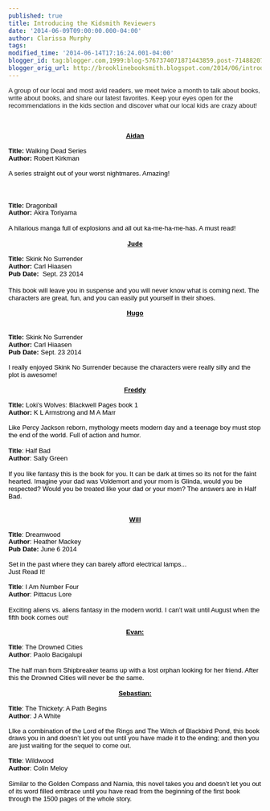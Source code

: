 ```yaml
---
published: true
title: Introducing the Kidsmith Reviewers
date: '2014-06-09T09:00:00.000-04:00'
author: Clarissa Murphy
tags: 
modified_time: '2014-06-14T17:16:24.001-04:00'
blogger_id: tag:blogger.com,1999:blog-5767374071871443859.post-7148820767211577625
blogger_orig_url: http://brooklinebooksmith.blogspot.com/2014/06/introducing-kidsmith-reviewers.html
---
```


<span style="font-family: Arial,Helvetica,sans-serif;"><span style="font-size: small;">A group of our local and most avid readers, we meet twice a month to talk about books, write about books, and share our latest favorites. Keep your eyes open for the recommendations in the kids section and discover what our local kids are crazy about!</span></span><br /><span style="font-family: Arial,Helvetica,sans-serif;"><span style="font-size: small;"><br /></span></span><br /><div dir="ltr" id="docs-internal-guid-0467b54d-7804-629e-089b-cc4b8c1f0007" style="line-height: 1.15; margin-bottom: 0pt; margin-top: 0pt; text-align: center;"><i><span style="font-size: small;"><u><span style="font-family: Arial,Helvetica,sans-serif;"><span style="background-color: transparent; color: black; font-style: normal; font-variant: normal; font-weight: bold; text-decoration: none; vertical-align: baseline;">Aidan</span></span></u></span></i></div><span style="font-family: Arial,Helvetica,sans-serif;"><span style="font-size: small;"><br /></span></span><div dir="ltr" style="line-height: 1.15; margin-bottom: 0pt; margin-top: 0pt;"><span style="font-family: Arial,Helvetica,sans-serif;"><span style="font-size: small;"><span style="background-color: transparent; color: black; font-style: normal; font-variant: normal; font-weight: normal; vertical-align: baseline;"><b>Title:</b> Walking Dead Series</span></span></span></div><div dir="ltr" style="line-height: 1.15; margin-bottom: 0pt; margin-top: 0pt;"><span style="font-family: Arial,Helvetica,sans-serif;"><span style="font-size: small;"><span style="background-color: transparent; color: black; font-style: normal; font-variant: normal; font-weight: normal; text-decoration: none; vertical-align: baseline;"><b>Author:</b> Robert Kirkman</span></span></span></div><span style="font-family: Arial,Helvetica,sans-serif;"><span style="font-size: small;"><br /></span></span><div dir="ltr" style="line-height: 1.15; margin-bottom: 0pt; margin-top: 0pt;"><span style="font-family: Arial,Helvetica,sans-serif;"><span style="font-size: small;"><span style="background-color: transparent; color: black; font-style: normal; font-variant: normal; font-weight: normal; text-decoration: none; vertical-align: baseline;">A series straight out of your worst nightmares. Amazing!</span></span></span></div><span style="font-family: Arial,Helvetica,sans-serif;"></span><br /><span style="font-family: Arial,Helvetica,sans-serif;"><span style="font-size: small;"><br /></span></span><br /><div dir="ltr" id="docs-internal-guid-09cc57cf-7810-410c-30f6-2e5e83d58653" style="line-height: 1.15; margin-bottom: 0pt; margin-top: 0pt;"><span style="font-family: Arial,Helvetica,sans-serif;"><span style="font-size: small;"><span style="background-color: transparent; color: black; font-style: normal; font-variant: normal; font-weight: normal; text-decoration: none; vertical-align: baseline;"><b>Title: </b>Dragonball</span></span></span></div><div dir="ltr" style="line-height: 1.15; margin-bottom: 0pt; margin-top: 0pt;"><span style="font-family: Arial,Helvetica,sans-serif;"><span style="font-size: small;"><span style="background-color: transparent; color: black; font-style: normal; font-variant: normal; font-weight: normal; text-decoration: none; vertical-align: baseline;"><b>Author: </b>Akira Toriyama</span></span></span></div><span style="font-family: Arial,Helvetica,sans-serif;"><span style="font-size: small;"><br /><span style="background-color: transparent; color: black; font-style: normal; font-variant: normal; font-weight: normal; text-decoration: none; vertical-align: baseline;">A hilarious manga full of explosions and all out ka-me-ha-me-has. A must read!</span></span></span><br /><br /><div dir="ltr" style="line-height: 1.15; margin-bottom: 0pt; margin-top: 0pt; text-align: center;"><u><span style="font-family: Arial,Helvetica,sans-serif;"><span style="font-size: small;"><span style="background-color: transparent; color: black; font-style: normal; font-variant: normal; font-weight: bold; text-decoration: none; vertical-align: baseline;">Jude</span></span></span></u></div><span style="font-family: Arial,Helvetica,sans-serif;"><span style="font-size: small;"><br /></span></span><div dir="ltr" style="line-height: 1.15; margin-bottom: 0pt; margin-top: 0pt;"><span style="font-family: Arial,Helvetica,sans-serif;"><span style="font-size: small;"><span style="background-color: transparent; color: black; font-style: normal; font-variant: normal; font-weight: normal; vertical-align: baseline;"><b>Title:</b> Skink No Surrender</span></span></span></div><div dir="ltr" style="line-height: 1.15; margin-bottom: 0pt; margin-top: 0pt;"><span style="font-family: Arial,Helvetica,sans-serif;"><span style="font-size: small;"><span style="background-color: transparent; color: black; font-style: normal; font-variant: normal; font-weight: normal; text-decoration: none; vertical-align: baseline;"><b>Author: </b>Carl Hiaasen</span></span></span></div><div dir="ltr" style="line-height: 1.15; margin-bottom: 0pt; margin-top: 0pt;"><span style="font-family: Arial,Helvetica,sans-serif;"><span style="font-size: small;"><span style="background-color: transparent; color: black; font-style: normal; font-variant: normal; font-weight: normal; text-decoration: none; vertical-align: baseline;"><b>Pub Date:&nbsp; </b>Sept. 23 2014</span></span></span></div><br /><span style="font-family: Arial,Helvetica,sans-serif;"><span style="font-size: small;"><span style="background-color: transparent; color: black; font-style: normal; font-variant: normal; font-weight: normal; text-decoration: none; vertical-align: baseline;">This book will leave you in suspense and you will never know what is coming next. The characters are great, fun, and you can easily put yourself in their shoes.</span></span></span><br /><div dir="ltr" style="line-height: 1.15; margin-bottom: 0pt; margin-top: 0pt;"><br /></div><div dir="ltr" style="line-height: 1.15; margin-bottom: 0pt; margin-top: 0pt; text-align: center;"><u><span style="font-family: Arial,Helvetica,sans-serif;"><span style="font-size: small;"><span style="background-color: transparent; color: black; font-style: normal; font-variant: normal; font-weight: bold; text-decoration: none; vertical-align: baseline;">Hugo</span></span></span></u></div><span style="font-family: Arial,Helvetica,sans-serif;"></span><br /><div dir="ltr" style="line-height: 1.15; margin-bottom: 0pt; margin-top: 0pt;"><br /></div><div dir="ltr" style="line-height: 1.15; margin-bottom: 0pt; margin-top: 0pt;"><span style="font-family: Arial,Helvetica,sans-serif;"><span style="font-size: small;"><span style="background-color: transparent; color: black; font-style: normal; font-variant: normal; font-weight: normal; vertical-align: baseline;"><b>Title:</b> Skink No Surrender</span></span></span></div><div dir="ltr" style="line-height: 1.15; margin-bottom: 0pt; margin-top: 0pt;"><span style="font-family: Arial,Helvetica,sans-serif;"><span style="font-size: small;"><span style="background-color: transparent; color: black; font-style: normal; font-variant: normal; font-weight: normal; text-decoration: none; vertical-align: baseline;"><b>Author: </b>Carl Hiaasen </span></span></span></div><div dir="ltr" style="line-height: 1.15; margin-bottom: 0pt; margin-top: 0pt;"><span style="font-family: Arial,Helvetica,sans-serif;"><span style="font-size: small;"><span style="background-color: transparent; color: black; font-style: normal; font-variant: normal; font-weight: normal; text-decoration: none; vertical-align: baseline;"><b>Pub Date: </b>Sept. 23 2014 </span></span></span></div><span style="font-family: Arial,Helvetica,sans-serif;"><span style="font-size: small;"><br /></span></span><div dir="ltr" style="line-height: 1.15; margin-bottom: 0pt; margin-top: 0pt;"><span style="font-family: Arial,Helvetica,sans-serif;"><span style="font-size: small;"><span style="background-color: transparent; color: black; font-style: normal; font-variant: normal; font-weight: normal; text-decoration: none; vertical-align: baseline;">I really enjoyed Skink No Surrender because the characters were really silly and the plot is awesome!</span></span></span></div><div dir="ltr" style="line-height: 1.15; margin-bottom: 0pt; margin-top: 0pt; text-align: center;"></div><span style="font-family: Arial,Helvetica,sans-serif;"><span style="font-size: small;"><br /></span></span><div dir="ltr" style="line-height: 1.15; margin-bottom: 0pt; margin-top: 0pt; text-align: center;"><u><span style="font-family: Arial,Helvetica,sans-serif;"><span style="font-size: small;"><span style="background-color: transparent; color: black; font-style: normal; font-variant: normal; font-weight: bold; text-decoration: none; vertical-align: baseline;">Freddy</span></span></span></u></div><span style="font-family: Arial,Helvetica,sans-serif;"><span style="font-size: small;"><br /></span></span><div dir="ltr" style="line-height: 1.15; margin-bottom: 0pt; margin-top: 0pt;"><span style="font-family: Arial,Helvetica,sans-serif;"><span style="font-size: small;"><span style="background-color: transparent; color: black; font-style: normal; font-variant: normal; font-weight: normal; vertical-align: baseline;"><b>Title:</b> Loki’s Wolves: Blackwell Pages book 1</span></span></span></div><div dir="ltr" style="line-height: 1.15; margin-bottom: 0pt; margin-top: 0pt;"><span style="font-family: Arial,Helvetica,sans-serif;"><span style="font-size: small;"><span style="background-color: transparent; color: black; font-style: normal; font-variant: normal; font-weight: normal; vertical-align: baseline;"><b>Author:</b> K L Armstrong and M A Marr </span></span></span></div><span style="font-family: Arial,Helvetica,sans-serif;"><span style="font-size: small;"><br /></span></span><div dir="ltr" style="line-height: 1.15; margin-bottom: 0pt; margin-top: 0pt;"><span style="font-family: Arial,Helvetica,sans-serif;"><span style="font-size: small;"><span style="background-color: transparent; color: black; font-style: normal; font-variant: normal; font-weight: normal; text-decoration: none; vertical-align: baseline;">Like Percy Jackson reborn, mythology meets modern day and a teenage boy must stop the end of the world. Full of action and humor.</span></span></span></div><div dir="ltr" style="line-height: 1.15; margin-bottom: 0pt; margin-top: 0pt;"><br /></div><div dir="ltr" id="docs-internal-guid-09cc57cf-7810-c8c7-509a-1c108dadabaa" style="line-height: 1.15; margin-bottom: 0pt; margin-top: 0pt;"><span style="font-family: Arial,Helvetica,sans-serif;"><span style="font-size: small;"><b><span style="background-color: transparent; color: black; font-style: normal; font-variant: normal; font-weight: normal; text-decoration: none; vertical-align: baseline;"></span></b><span style="background-color: transparent; color: black; font-style: normal; font-variant: normal; font-weight: normal; text-decoration: none; vertical-align: baseline;"><b>Title</b>: Half Bad</span></span></span></div><div dir="ltr" style="line-height: 1.15; margin-bottom: 0pt; margin-top: 0pt;"><span style="font-family: Arial,Helvetica,sans-serif;"><span style="font-size: small;"><span style="background-color: transparent; color: black; font-style: normal; font-variant: normal; font-weight: normal; text-decoration: none; vertical-align: baseline;"><b>Author</b>: Sally Green</span></span></span></div><span style="font-family: Arial,Helvetica,sans-serif;"><span style="font-size: small;"><br /><span style="background-color: transparent; color: black; font-style: normal; font-variant: normal; font-weight: normal; text-decoration: none; vertical-align: baseline;">If you like fantasy this is the book for you. It can be dark at times so its not for the faint hearted. Imagine your dad was Voldemort and your mom is Glinda, would you be respected? Would you be treated like your dad or your mom? The answers are in Half Bad.</span></span></span><br /><span style="font-family: Arial,Helvetica,sans-serif;"><span style="font-size: small;"><br /></span></span><br /><div dir="ltr" style="line-height: 1.15; margin-bottom: 0pt; margin-top: 0pt; text-align: center;"><u><span style="font-family: Arial,Helvetica,sans-serif;"><span style="font-size: small;"><span style="background-color: transparent; color: black; font-style: normal; font-variant: normal; font-weight: bold; text-decoration: none; vertical-align: baseline;">Will</span></span></span></u></div><span style="font-family: Arial,Helvetica,sans-serif;"><span style="font-size: small;"><br /></span></span><div dir="ltr" style="line-height: 1.15; margin-bottom: 0pt; margin-top: 0pt;"><span style="font-family: Arial,Helvetica,sans-serif;"><span style="font-size: small;"><span style="background-color: transparent; color: black; font-style: normal; font-variant: normal; font-weight: normal; vertical-align: baseline;"><b>Title</b>: Dreamwood</span></span></span></div><div dir="ltr" style="line-height: 1.15; margin-bottom: 0pt; margin-top: 0pt;"><span style="font-family: Arial,Helvetica,sans-serif;"><span style="font-size: small;"><span style="background-color: transparent; color: black; font-style: normal; font-variant: normal; font-weight: normal; text-decoration: none; vertical-align: baseline;"><b>Author</b>: Heather Mackey</span></span></span></div><div dir="ltr" style="line-height: 1.15; margin-bottom: 0pt; margin-top: 0pt;"><span style="font-family: Arial,Helvetica,sans-serif;"><span style="font-size: small;"><span style="background-color: transparent; color: black; font-style: normal; font-variant: normal; font-weight: normal; text-decoration: none; vertical-align: baseline;"><b>Pub Date: </b>June 6 2014</span></span></span></div><span style="font-family: Arial,Helvetica,sans-serif;"><span style="font-size: small;"><br /></span></span><div dir="ltr" style="line-height: 1.15; margin-bottom: 0pt; margin-top: 0pt;"><span style="font-family: Arial,Helvetica,sans-serif;"><span style="font-size: small;"><span style="background-color: transparent; color: black; font-style: normal; font-variant: normal; font-weight: normal; text-decoration: none; vertical-align: baseline;">Set in the past where they can barely afford electrical lamps...</span></span></span></div><div dir="ltr" style="line-height: 1.15; margin-bottom: 0pt; margin-top: 0pt;"><span style="font-family: Arial,Helvetica,sans-serif;"><span style="font-size: small;"><span style="background-color: transparent; color: black; font-style: normal; font-variant: normal; font-weight: normal; text-decoration: none; vertical-align: baseline;">Just Read It!</span></span></span></div><div dir="ltr" style="line-height: 1.15; margin-bottom: 0pt; margin-top: 0pt;"><span style="font-family: Arial,Helvetica,sans-serif;"><span style="font-size: small;"><span style="background-color: transparent; color: black; font-style: normal; font-variant: normal; font-weight: normal; text-decoration: none; vertical-align: baseline;"><br /></span></span></span></div><div dir="ltr" style="line-height: 1.15; margin-bottom: 0pt; margin-top: 0pt;"><span style="font-family: Arial,Helvetica,sans-serif;"><span style="font-size: small;"><span style="background-color: transparent; color: black; font-style: normal; font-variant: normal; font-weight: normal; text-decoration: none; vertical-align: baseline;"><b>Title</b>: I Am Number Four</span></span></span></div><div dir="ltr" style="line-height: 1.15; margin-bottom: 0pt; margin-top: 0pt;"><span style="font-family: Arial,Helvetica,sans-serif;"><span style="font-size: small;"><span style="background-color: transparent; color: black; font-style: normal; font-variant: normal; font-weight: normal; text-decoration: none; vertical-align: baseline;"><b>Author</b>: Pittacus Lore</span></span></span></div><span style="font-family: Arial,Helvetica,sans-serif;"><span style="font-size: small;"><br /><span style="background-color: transparent; color: black; font-style: normal; font-variant: normal; font-weight: normal; text-decoration: none; vertical-align: baseline;">Exciting aliens vs. aliens fantasy in the modern world. I can’t wait until August when the fifth book comes out!</span></span></span><br /><div dir="ltr" style="line-height: 1.15; margin-bottom: 0pt; margin-top: 0pt;"><span style="font-family: Arial,Helvetica,sans-serif;"><span style="font-size: small;"><span style="background-color: transparent; color: black; font-style: normal; font-variant: normal; font-weight: normal; text-decoration: none; vertical-align: baseline;"><br /></span></span></span></div><div dir="ltr" id="docs-internal-guid-09cc57cf-7811-eaa9-aed5-dc3f48d2ce3a" style="line-height: 1.15; margin-bottom: 0pt; margin-top: 0pt; text-align: center;"><u><span style="font-family: Arial,Helvetica,sans-serif;"><span style="font-size: small;"><span style="background-color: transparent; color: black; font-style: normal; font-variant: normal; font-weight: bold; text-decoration: none; vertical-align: baseline;">Evan:</span></span></span></u></div><span style="font-family: Arial,Helvetica,sans-serif;"><span style="font-size: small;"><br /></span></span><div dir="ltr" style="line-height: 1.15; margin-bottom: 0pt; margin-top: 0pt;"><span style="font-family: Arial,Helvetica,sans-serif;"><span style="font-size: small;"><span style="background-color: transparent; color: black; font-style: normal; font-variant: normal; font-weight: normal; text-decoration: none; vertical-align: baseline;"><b>Title</b>: The Drowned Cities</span></span></span></div><div dir="ltr" style="line-height: 1.15; margin-bottom: 0pt; margin-top: 0pt;"><span style="font-family: Arial,Helvetica,sans-serif;"><span style="font-size: small;"><span style="background-color: transparent; color: black; font-style: normal; font-variant: normal; font-weight: normal; text-decoration: none; vertical-align: baseline;"><b>Author</b>: Paolo Bacigalupi</span></span></span></div><span style="font-family: Arial,Helvetica,sans-serif;"><span style="font-size: small;"><br /><span style="background-color: transparent; color: black; font-style: normal; font-variant: normal; font-weight: normal; text-decoration: none; vertical-align: baseline;">The half man from Shipbreaker teams up with a lost orphan looking for her friend. After this the Drowned Cities will never be the same.</span></span></span><br /><br /><div dir="ltr" id="docs-internal-guid-09cc57cf-7812-28e5-dcb8-5a6dc2df7a81" style="line-height: 1.15; margin-bottom: 0pt; margin-top: 0pt; text-align: center;"><u><span style="font-family: Arial,Helvetica,sans-serif;"><span style="font-size: small;"><span style="background-color: transparent; color: black; font-style: normal; font-variant: normal; font-weight: bold; text-decoration: none; vertical-align: baseline;">Sebastian:</span></span></span></u></div><span style="font-family: Arial,Helvetica,sans-serif;"><span style="font-size: small;"><br /></span></span><div dir="ltr" style="line-height: 1.15; margin-bottom: 0pt; margin-top: 0pt;"><span style="font-family: Arial,Helvetica,sans-serif;"><span style="font-size: small;"><span style="background-color: transparent; color: black; font-style: normal; font-variant: normal; font-weight: normal; text-decoration: none; vertical-align: baseline;"><b>Title</b>: The Thickety: A Path Begins</span></span></span></div><div dir="ltr" style="line-height: 1.15; margin-bottom: 0pt; margin-top: 0pt;"><span style="font-family: Arial,Helvetica,sans-serif;"><span style="font-size: small;"><span style="background-color: transparent; color: black; font-style: normal; font-variant: normal; font-weight: normal; text-decoration: none; vertical-align: baseline;"><b>Author</b>: J A White</span></span></span></div><div dir="ltr" style="line-height: 1.15; margin-bottom: 0pt; margin-top: 0pt;"><span style="font-family: Arial,Helvetica,sans-serif;"><span style="font-size: small;"><span style="background-color: transparent; color: black; font-style: normal; font-variant: normal; font-weight: normal; text-decoration: none; vertical-align: baseline;">&nbsp;&nbsp;&nbsp; </span></span></span></div><div dir="ltr" style="line-height: 1.15; margin-bottom: 0pt; margin-top: 0pt;"><span style="font-family: Arial,Helvetica,sans-serif;"><span style="font-size: small;"><span style="background-color: transparent; color: black; font-style: normal; font-variant: normal; font-weight: normal; text-decoration: none; vertical-align: baseline;">LIke a combination of the Lord of the Rings and The Witch of Blackbird Pond, this book draws you in and doesn’t let you out until you have made it to the ending; and then you are just waiting for the sequel to come out.</span></span></span></div><span style="font-family: Arial,Helvetica,sans-serif;"><span style="font-size: small;"><br /></span></span><div dir="ltr" style="line-height: 1.15; margin-bottom: 0pt; margin-top: 0pt;"><span style="font-family: Arial,Helvetica,sans-serif;"><span style="font-size: small;"><span style="background-color: transparent; color: black; font-style: normal; font-variant: normal; font-weight: normal; text-decoration: none; vertical-align: baseline;"><b>Title</b>: Wildwood</span></span></span></div><div dir="ltr" style="line-height: 1.15; margin-bottom: 0pt; margin-top: 0pt;"><span style="font-family: Arial,Helvetica,sans-serif;"><span style="font-size: small;"><span style="background-color: transparent; color: black; font-style: normal; font-variant: normal; font-weight: normal; text-decoration: none; vertical-align: baseline;"><b>Author</b>: Colin Meloy</span></span></span></div><span style="font-family: Arial,Helvetica,sans-serif;"><span style="font-size: small;"><br /><span style="background-color: transparent; color: black; font-style: normal; font-variant: normal; font-weight: normal; text-decoration: none; vertical-align: baseline;">Similar to the Golden Compass and Narnia, this novel takes you and doesn’t let you out of its word filled embrace until you have read from the beginning of the first book through the 1500 pages of the whole story.</span></span></span><br /><br />